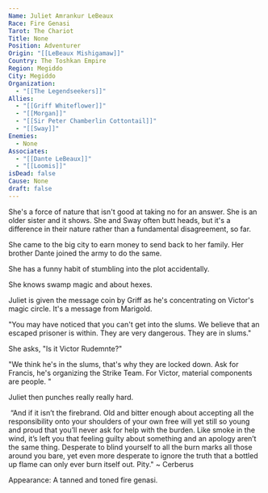 ```yaml
---
Name: Juliet Amrankur LeBeaux
Race: Fire Genasi
Tarot: The Chariot
Title: None
Position: Adventurer
Origin: "[[LeBeaux Mishigamaw]]"
Country: The Toshkan Empire
Region: Megiddo
City: Megiddo
Organization:
  - "[[The Legendseekers]]"
Allies:
  - "[[Griff Whiteflower]]"
  - "[[Morgan]]"
  - "[[Sir Peter Chamberlin Cottontail]]"
  - "[[Sway]]"
Enemies:
  - None
Associates:
  - "[[Dante LeBeaux]]"
  - "[[Loomis]]"
isDead: false
Cause: None
draft: false
---
```

She's a force of nature that isn't good at taking no for an answer. She is an older sister and it shows. She and Sway often butt heads, but it's a difference in their nature rather than a fundamental disagreement, so far.

She came to the big city to earn money to send back to her family. Her brother Dante joined the army to do the same.

She has a funny habit of stumbling into the plot accidentally. 

She knows swamp magic and about hexes.

Juliet is given the message coin by Griff as he's concentrating on Victor's magic circle. It's a message from Marigold.

"You may have noticed that you can't get into the slums. We believe that an escaped prisoner is within. They are very dangerous. They are in slums."

She asks, "Is it Victor Rudemnte?" 

"We think he's in the slums, that's why they are locked down. Ask for Francis, he's organizing the Strike Team. For Victor, material components are people. "

Juliet then punches really really hard.

 “And if it isn’t the firebrand. Old and bitter enough about accepting all the responsibility onto your shoulders of your own free will yet still so young and proud that you’ll never ask for help with the burden. Like smoke in the wind, it’s left you that feeling guilty about something and an apology aren’t the same thing. Desperate to blind yourself to all the burn marks all those around you bare, yet even more desperate to ignore the truth that a bottled up flame can only ever burn itself out. Pity." ~ Cerberus

Appearance: A tanned and toned fire genasi.

